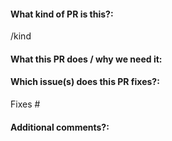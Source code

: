 <!--  Thanks for sending a pull request! -->

#### What kind of PR is this?:
<!-- Use one of the following kinds:
/kind feature
/kind fix
/kind chore
/kind docs
/kind refactor
-->

/kind

#### What this PR does / why we need it:

#### Which issue(s) does this PR fixes?:
<!--
(Optional) Automatically closes linked issue when PR is merged.
Usage: `Fixes #<issue number>`, or `Fixes (paste link of issue)`.
-->
Fixes #

#### Additional comments?:
